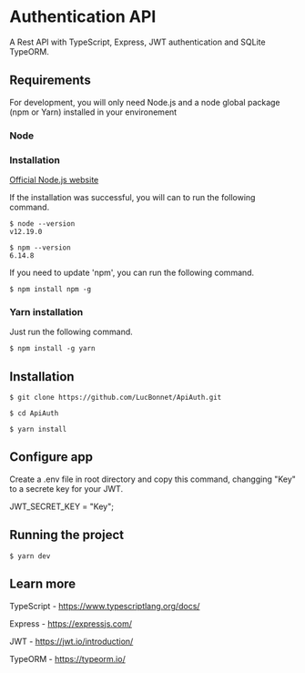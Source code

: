 # Authentication API

A Rest API with TypeScript, Express, JWT authentication and SQLite TypeORM.

## Requirements

For development, you will only need Node.js and a node global package (npm or Yarn) installed in your environement

### Node
  ### Installation
  [Official Node.js website](https://nodejs.org/)
  
  If the installation was successful, you will can to run the following command.

    $ node --version
    v12.19.0

    $ npm --version
    6.14.8

  If you need to update 'npm', you can run the following command.

    $ npm install npm -g

  ### Yarn installation
  Just run the following command.

    $ npm install -g yarn

## Installation

    $ git clone https://github.com/LucBonnet/ApiAuth.git
  
    $ cd ApiAuth
  
    $ yarn install

## Configure app

Create a .env file in root directory and copy this command, changging "Key" to a secrete key for your JWT.

  JWT_SECRET_KEY = "Key";

## Running the project
 
    $ yarn dev

## **Learn more**

TypeScript - https://www.typescriptlang.org/docs/

Express - https://expressjs.com/

JWT - https://jwt.io/introduction/

TypeORM - https://typeorm.io/
